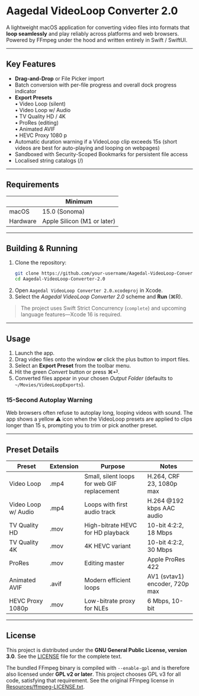 # Aagedal VideoLoop Converter 2.0

A lightweight macOS application for converting video files into formats that **loop seamlessly** and play reliably across platforms and web browsers. Powered by FFmpeg under the hood and written entirely in Swift / SwiftUI.

---

## Key Features

- **Drag-and-Drop** or File Picker import
- Batch conversion with per-file progress and overall dock progress indicator
- **Export Presets**  
  • Video Loop (silent)  
  • Video Loop w/ Audio  
  • TV Quality HD / 4K  
  • ProRes (editing)  
  • Animated AVIF  
  • HEVC Proxy 1080 p
- Automatic duration warning if a VideoLoop clip exceeds 15s (short videos are best for auto-playing and looping on webpages)
- Sandboxed with Security-Scoped Bookmarks for persistent file access
- Localised string catalogs (/)

---

## Requirements

|                | Minimum |
|----------------|---------|
| macOS          | 15.0 (Sonoma) |
| Hardware       | Apple Silicon (M1 or later) |

---

## Building & Running

1. Clone the repository:
   ```bash
   git clone https://github.com/your-username/Aagedal-VideoLoop-Converter-2.0.git
   cd Aagedal-VideoLoop-Converter-2.0
   ```
2. Open `Aagedal VideoLoop Converter 2.0.xcodeproj` in Xcode.
3. Select the *Aagedal VideoLoop Converter 2.0* scheme and **Run** (⌘R).

> The project uses Swift Strict Concurrency (`complete`) and upcoming language features—Xcode 16 is required.

---

## Usage

1. Launch the app.
2. Drag video files onto the window **or** click the plus button to import files.
3. Select an **Export Preset** from the toolbar menu.
4. Hit the green *Convert* button or press ⌘⏎.
5. Converted files appear in your chosen *Output Folder* (defaults to `~/Movies/VideoLoopExports`).

### 15-Second Autoplay Warning

Web browsers often refuse to autoplay long, looping videos with sound. The app shows a yellow ⚠️ icon when the VideoLoop presets are applied to clips longer than 15 s, prompting you to trim or pick another preset.

---

## Preset Details

| Preset | Extension | Purpose | Notes |
|--------|-----------|---------|-------|
| Video Loop | .mp4 | Small, silent loops for web GIF replacement | H.264, CRF 23, 1080p max |
| Video Loop w/ Audio | .mp4 | Loops with first audio track | H.264 @192 kbps AAC audio |
| TV Quality HD | .mov | High-bitrate HEVC for HD playback | 10-bit 4:2:2, 18 Mbps |
| TV Quality 4K | .mov | 4K HEVC variant | 10-bit 4:2:2, 30 Mbps |
| ProRes | .mov | Editing master | Apple ProRes 422 |
| Animated AVIF | .avif | Modern efficient loops | AV1 (svtav1) encoder, 720p max |
| HEVC Proxy 1080p | .mov | Low-bitrate proxy for NLEs | 6 Mbps, 10-bit |

---

## License

This project is distributed under the **GNU General Public License, version 3.0**. See the [LICENSE](LICENSE) file for the complete text.

The bundled FFmpeg binary is compiled with `--enable-gpl` and is therefore also licensed under **GPL v2 or later**. This project chooses GPL v3 for all code, satisfying that requirement. See the original FFmpeg license in [Resources/ffmpeg-LICENSE.txt](Resources/ffmpeg-LICENSE.txt).
